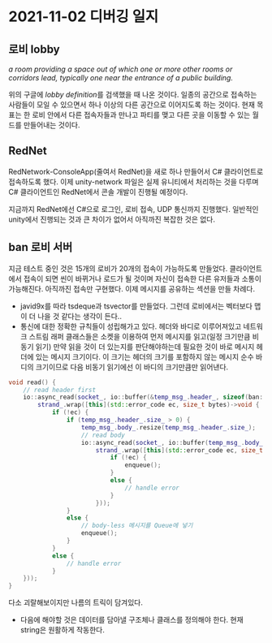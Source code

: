 # 2021-11-02 디버깅 일지

## 로비 lobby

*a room providing a space out of which one or more other rooms or corridors lead, typically one near the entrance of a public building.*

위의 구글에 *lobby definition*를 검색했을 때 나온 것이다. 일종의 공간으로 접속하는 사람들이 모일 수 있으면서 하나 이상의 다른 공간으로 이어지도록 하는 것이다. 현재 목표는 한 로비 안에서 다른 접속자들과 만나고 파티를 맺고 다른 곳을 이동할 수 있는 월드를 만들어내는 것이다.



## RedNet

RedNetwork-ConsoleApp(줄여서 RedNet)을 새로 하나 만들어서 C# 클라이언트로 접속하도록 했다. 이제 unity-network 파일은 실제 유니티에서 처리하는 것을 다루며 C# 클라이언트인 RedNet에서 콘솔 개발이 진행될 예정이다. 

지금까지 RedNet에선 C#으로 로그인, 로비 접속, UDP 통신까지 진행했다. 일반적인 unity에서 진행되는 것과 큰 차이가 없어서 아직까진 복잡한 것은 없다.



## ban 로비 서버

지금 테스트 중인 것은 15개의 로비가 20개의 접속이 가능하도록 만들었다. 클라이언트에서 접속이 되면 씬이 바뀌거나 로드가 될 것이며 자신이 접속한 다른 유저들과 소통이 가능해진다. 아직까진 접속만 구현했다. 이제 메시지를 공유하는 섹션을 만들 차례다.

- javid9x를 따라 tsdeque과 tsvector를 만들었다. 그런데 로비에서는 벡터보다 맵이 더 나을 것 같다는 생각이 든다..
- 통신에 대한 정확한 규칙들이 성립해가고 있다. 헤더와 바디로 이루어져있고 네트워크 스트림 래퍼 클래스들은 소켓을 이용하여 먼저 메시지를 읽고(일정 크기만큼 비동기 읽기) 만약 읽을 것이 더 있는지를 판단해야하는데 필요한 것이 바로 메시지 헤더에 있는 메시지 크기이다. 이 크기는 헤더의 크기를 포함하지 않는 메시지 순수 바디의 크기이므로 다음 비동기 읽기에선 이 바디의 크기만큼만 읽어낸다. 

```C++
void read() {
	// read header first
	io::async_read(socket_, io::buffer(&temp_msg_.header_, sizeof(ban::message_header<T>)),
		strand_.wrap([this](std::error_code ec, size_t bytes)->void {
			if (!ec) {
				if (temp_msg_.header_.size_ > 0) {
					temp_msg_.body_.resize(temp_msg_.header_.size_);
					// read body
					io::async_read(socket_, io::buffer(temp_msg_.body_.data(), temp_msg_.body_.size()),
						strand_.wrap([this](std::error_code ec, size_t bytes)->void {
							if (!ec) {
								enqueue();
							}
							else {
								// handle error
							}
						}));
				}
				else {
					// body-less 메시지를 Queue에 넣기
					enqueue();
				}
			}
            else {
				// handle error
			}
	}));
}
```

다소 괴랄해보이지만 나름의 트릭이 담겨있다.



- 다음에 해야할 것은 데이터를 담아낼 구조체나 클래스를 정의해야 한다. 현재 string은 원활하게 작동한다.
